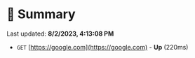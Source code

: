 # 📖 Summary
Last updated: **8/2/2023, 4:13:08 PM**

- `GET` [https://google.com](https://google.com) - **Up** (220ms)
